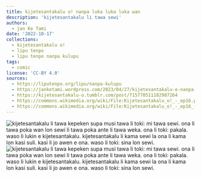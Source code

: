 ```yaml
---
title: kijetesantakalu o! nanpa luka luka luka wan
description: 'kijetesantakalu li tawa sewi'
authors:
  - jan Ke Tami
date: '2022-10-17'
collections:
  - kijetesantakalu o!
  - lipu tenpo
  - lipu tenpo nanpa kulupu
tags:
  - comic
license: 'CC-BY 4.0'
sources:
  - https://liputenpo.org/lipu/nanpa-kulupu
  - https://janketami.wordpress.com/2023/04/27/kijetesantakalu-o-nanpa-luka-luka-luka-wan/
  - https://kijetesantakalu-o.tumblr.com/post/715770511182987264
  - https://commons.wikimedia.org/wiki/File:Kijetesantakalu_o!_-_ep16.png
  - https://commons.wikimedia.org/wiki/File:Kijetesantakalu_o!_-_ep16_(sitelen_pona).png
---
```


![kijetesantakalu li tawa kepeken supa musi tawa li toki: mi tawa sewi. ona li tawa poka wan lon sewi li tawa poka ante li tawa weka. ona li toki: pakala. waso li lukin e kijetesantakalu. kijetesantakalu li kama sewi la ona li kama lon kasi suli. kasi li jo awen e ona. waso li toki: sina lon sewi.](https://upload.wikimedia.org/wikipedia/commons/e/e5/Kijetesantakalu_o%21_-_ep16.png)
![kijetesantakalu li tawa kepeken supa musi tawa li toki: mi tawa sewi. ona li tawa poka wan lon sewi li tawa poka ante li tawa weka. ona li toki: pakala. waso li lukin e kijetesantakalu. kijetesantakalu li kama sewi la ona li kama lon kasi suli. kasi li jo awen e ona. waso li toki: sina lon sewi.](https://upload.wikimedia.org/wikipedia/commons/1/11/Kijetesantakalu_o%21_-_ep16_%28sitelen_pona%29.png)
